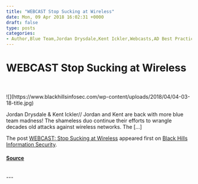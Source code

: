 ```yaml
---
title: "WEBCAST Stop Sucking at Wireless"
date: Mon, 09 Apr 2018 16:02:31 +0000
draft: false
type: posts
categories: 
- Author,Blue Team,Jordan Drysdale,Kent Ickler,Webcasts,AD Best Practices,webcast,Wireless,Wireless Blue Team,Wireless Defense,Wireless NEtworks
---
```

# WEBCAST Stop Sucking at Wireless

<br/>

<br/>
![](https://www.blackhillsinfosec.com/wp-content/uploads/2018/04/04-03-18-title.jpg)

Jordan Drysdale & Kent Ickler// Jordan and Kent are back with more blue team madness! The shameless duo continue their efforts to wrangle decades old attacks against wireless networks. The \[…\]

The post [WEBCAST: Stop Sucking at Wireless](https://www.blackhillsinfosec.com/webcast-stop-sucking-at-wireless/) appeared first on [Black Hills Information Security](https://www.blackhillsinfosec.com).

#### [Source](https://www.blackhillsinfosec.com/webcast-stop-sucking-at-wireless/)

<br/>
---

